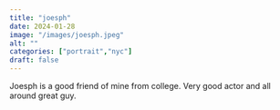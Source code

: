 ```yaml
---
title: "joesph"
date: 2024-01-28
image: "/images/joesph.jpeg"
alt: ""
categories: ["portrait","nyc"]
draft: false
---
```


Joesph is a good friend of mine from college. Very good actor and all around great guy.
